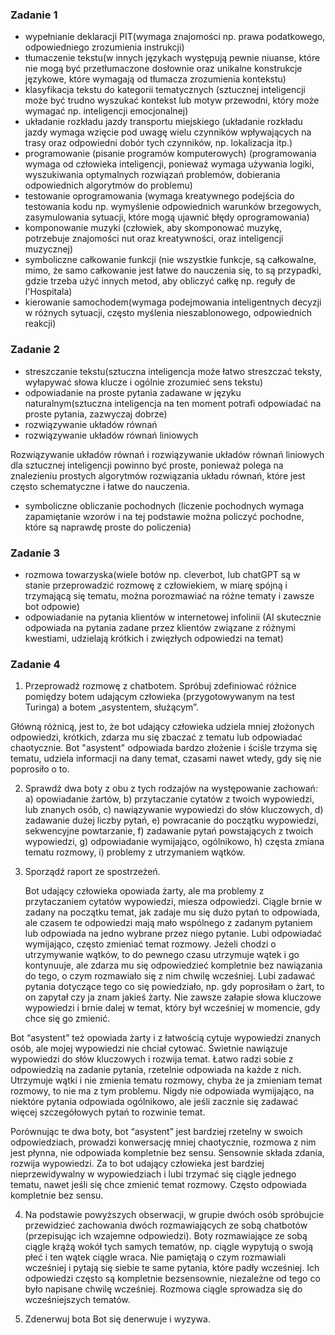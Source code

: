 ### Zadanie 1
- wypełnianie deklaracji PIT(wymaga znajomości np. prawa podatkowego, odpowiedniego zrozumienia instrukcji)
- tłumaczenie tekstu(w innych językach występują pewnie niuanse, które nie mogą być przetłumaczone dosłownie oraz unikalne konstrukcje językowe, które wymagają od tłumacza zrozumienia kontekstu)
- klasyfikacja tekstu do kategorii tematycznych (sztucznej inteligencji może być trudno wyszukać kontekst lub motyw przewodni, który może wymagać np. inteligencji emocjonalnej)
- układanie rozkładu jazdy transportu miejskiego (układanie rozkładu jazdy wymaga wzięcie pod uwagę wielu czynników wpływających na trasy oraz odpowiedni dobór tych czynników, np. lokalizacja itp.)
- programowanie (pisanie programów komputerowych) (programowania wymaga od człowieka inteligencji, ponieważ wymaga używania logiki, wyszukiwania optymalnych rozwiązań problemów, dobierania odpowiednich algorytmów do problemu)
- testowanie oprogramowania (wymaga kreatywnego podejścia do testowania kodu np. wymyślenie odpowiednich warunków brzegowych, zasymulowania sytuacji, które mogą ujawnić błędy oprogramowania)
- komponowanie muzyki (człowiek, aby skomponować muzykę, potrzebuje znajomości nut oraz kreatywności, oraz inteligencji muzycznej)
- symboliczne całkowanie funkcji (nie wszystkie funkcje, są całkowalne, mimo, że samo całkowanie jest łatwe do nauczenia się, to są przypadki, gdzie trzeba użyć innych metod, aby obliczyć całkę np. reguły de l'Hospitala)
- kierowanie samochodem(wymaga podejmowania inteligentnych decyzji w różnych sytuacji, często myślenia nieszablonowego, odpowiednich reakcji)
### Zadanie 2
- streszczanie tekstu(sztuczna inteligencja może łatwo streszczać teksty, wyłapywać słowa klucze i ogólnie zrozumieć sens tekstu)
- odpowiadanie na proste pytania zadawane w języku naturalnym(sztuczna inteligencja na ten moment potrafi odpowiadać na proste pytania, zazwyczaj dobrze)
- rozwiązywanie układów równań
- rozwiązywanie układów równań liniowych

Rozwiązywanie układów równań i rozwiązywanie układów równań liniowych dla sztucznej inteligencji powinno być proste, ponieważ polega na znalezieniu prostych algorytmów rozwiązania układu równań, które jest często schematyczne i łatwe do nauczenia.

- symboliczne obliczanie pochodnych (liczenie pochodnych wymaga zapamiętanie wzorów i  na tej podstawie można policzyć pochodne, które są naprawdę proste do policzenia)
### Zadanie 3
- rozmowa towarzyska(wiele botów np. cleverbot, lub chatGPT są w stanie przeprowadzić rozmowę z człowiekiem, w miarę spójną i trzymającą się tematu, można porozmawiać na różne tematy i zawsze bot odpowie)
- odpowiadanie na pytania klientów w internetowej infolinii (AI skutecznie odpowiada na pytania zadane przez klientów związane z różnymi kwestiami, udzielają krótkich i zwięzłych odpowiedzi na temat)
### Zadanie 4
1. Przeprowadź rozmowę z chatbotem. Spróbuj zdefiniować różnice pomiędzy botem udającym człowieka (przygotowywanym na test Turinga) a botem „asystentem, służącym”.

Główną różnicą, jest to, że bot udający człowieka udziela mniej złożonych odpowiedzi, krótkich, zdarza mu się zbaczać z tematu lub odpowiadać chaotycznie. Bot "asystent" odpowiada bardzo złożenie i ściśle trzyma się tematu, udziela informacji na dany temat, czasami nawet wtedy, gdy się nie poprosiło o to.


2. Sprawdź dwa boty z obu z tych rodzajów na występowanie zachowań:
a) opowiadanie żartów,
b) przytaczanie cytatów z twoich wypowiedzi, lub znanych osób,
c) nawiązywanie wypowiedzi do słów kluczowych,
d) zadawanie dużej liczby pytań,
e) powracanie do początku wypowiedzi, sekwencyjne powtarzanie,
f) zadawanie pytań powstających z twoich wypowiedzi,
g) odpowiadanie wymijająco, ogólnikowo,
h) częsta zmiana tematu rozmowy,
i) problemy z utrzymaniem wątków.
3. Sporządź raport ze spostrzeżeń.
   
   Bot udający człowieka opowiada żarty, ale ma problemy z przytaczaniem cytatów wypowiedzi, miesza odpowiedzi. Ciągle brnie w zadany na początku temat, jak zadaje mu się dużo pytań to odpowiada, ale czasem te odpowiedzi mają mało wspólnego z zadanym pytaniem lub odpowiada na jedno wybrane przez niego pytanie. Lubi odpowiadać wymijająco, często zmieniać temat rozmowy. Jeżeli chodzi o utrzymywanie wątków, to do pewnego czasu utrzymuje wątek i go kontynuuje, ale zdarza mu się odpowiedzieć kompletnie bez nawiązania do tego, o czym rozmawiało się z nim chwilę wcześniej. Lubi zadawać pytania dotyczące tego co się powiedziało, np. gdy poprosiłam o żart, to on zapytał czy ja znam jakieś żarty. Nie zawsze załapie słowa kluczowe wypowiedzi i brnie dalej w temat, który był wcześniej w momencie, gdy chce się go zmienić.

  Bot “asystent” też opowiada żarty i z łatwością cytuje wypowiedzi znanych osób, ale mojej wypowiedzi nie chciał cytować. Świetnie nawiązuje wypowiedzi do słów kluczowych i rozwija temat. Łatwo radzi sobie z odpowiedzią na zadanie pytania, rzetelnie odpowiada na każde z nich. Utrzymuje wątki i nie zmienia tematu rozmowy, chyba że ja zmieniam temat rozmowy, to nie ma z tym problemu. Nigdy nie odpowiada wymijająco, na niektóre pytania odpowiada ogólnikowo, ale jeśli zacznie się zadawać więcej szczegółowych pytań to rozwinie temat. 

  Porównując te dwa boty, bot “asystent” jest bardziej rzetelny w swoich odpowiedziach, prowadzi konwersację mniej chaotycznie, rozmowa z nim jest płynna, nie odpowiada kompletnie bez sensu. Sensownie składa zdania, rozwija wypowiedzi. Za to bot udający człowieka jest bardziej nieprzewidywalny w wypowiedziach i lubi trzymać się ciągle jednego tematu, nawet jeśli się chce zmienić temat rozmowy. Często odpowiada kompletnie bez sensu.
  
4. Na podstawie powyższych obserwacji, w grupie dwóch osób spróbujcie przewidzieć zachowania dwóch rozmawiających ze sobą chatbotów (przepisując ich wzajemne odpowiedzi).
Boty rozmawiające ze sobą ciągle krążą wokół tych samych tematów, np. ciągle wypytują o swoją płeć i ten wątek ciągle wraca. Nie pamiętają o czym rozmawiali wcześniej i pytają się siebie te same pytania, które padły wcześniej. Ich odpowiedzi często są kompletnie bezsensownie, niezależne od tego co było napisane chwilę wcześniej.  Rozmowa ciągle sprowadza się do wcześniejszych tematów. 
   
5. Zdenerwuj bota 
Bot się denerwuje i wyzywa.

